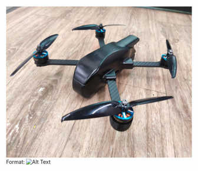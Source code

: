 ![GitHub Logo](https://github.com/andreicop/Personal-Projects/blob/main/drone.png) Format: ![Alt Text](url) 
